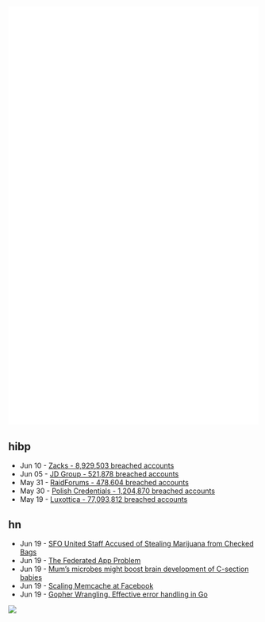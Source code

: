 ![Metrics](https://raw.githubusercontent.com/phixion/phixion/master/metrics.svg)

## hibp

<!--
for https://github.com/phixion/phixion/blob/main/.github/workflows/feeds.yml
-->
<!--START_SECTION:haveibeenpwnd-->
- Jun 10 - [Zacks - 8,929,503 breached accounts](https://haveibeenpwned.com/PwnedWebsites#Zacks)
- Jun 05 - [JD Group - 521,878 breached accounts](https://haveibeenpwned.com/PwnedWebsites#JDGroup)
- May 31 - [RaidForums - 478,604 breached accounts](https://haveibeenpwned.com/PwnedWebsites#RaidForums)
- May 30 - [Polish Credentials - 1,204,870 breached accounts](https://haveibeenpwned.com/PwnedWebsites#PolishCredentials)
- May 19 - [Luxottica - 77,093,812 breached accounts](https://haveibeenpwned.com/PwnedWebsites#Luxottica)
<!--END_SECTION:haveibeenpwnd-->

## hn

<!--
for https://github.com/phixion/phixion/blob/main/.github/workflows/feeds.yml
-->
<!--START_SECTION:hn-->
- Jun 19 - [SFO United Staff Accused of Stealing Marijuana from Checked Bags](https://sfstandard.com/criminal-justice/sfo-united-staff-accused-of-stealing-marijuana-from-checked-bags/)
- Jun 19 - [The Federated App Problem](https://plug-world.com/posts/the-federated-app-problem/)
- Jun 19 - [Mum’s microbes might boost brain development of C-section babies](https://www.nature.com/articles/d41586-023-01972-4)
- Jun 19 - [Scaling Memcache at Facebook](https://www.micahlerner.com/2021/05/31/scaling-memcache-at-facebook.html)
- Jun 19 - [Gopher Wrangling. Effective error handling in Go](https://stephenn.com/2023/06/gopher-wrangling.-effective-error-handling-in-go/)
<!--END_SECTION:hn-->

<!--
for https://yhype.me
-->
![](https://hit.yhype.me/github/profile?user_id=13013670)
